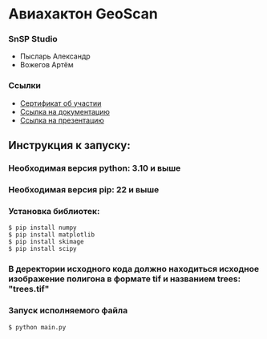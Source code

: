 # Авиахактон GeoScan

### SnSP Studio
- Пысларь Александр
- Вожегов Артём

### Ссылки
- [Сертификат об участии](https://github.com/AlexPyslar03/aviahack-geoscan/blob/main/%D0%9F%D1%8B%D1%81%D0%BB%D0%B0%D1%80%D1%8C%20%D0%90%D0%BB%D0%B5%D0%BA%D1%81%D0%B0%D0%BD%D0%B4%D1%80%20%D0%98%D0%B3%D0%BE%D1%80%D0%B5%D0%B2%D0%B8%D1%87.pdf)
- [Ссылка на документацию](https://github.com/AlexPyslar03/aviahack-geoscan/blob/main/%D0%93%D0%B5%D0%BE%D1%81%D0%BA%D0%B0%D0%BD%20SnSP%20Studio.odt.docx)
- [Ссылка на презентацию](https://github.com/AlexPyslar03/aviahack-geoscan/blob/main/%D0%9F%D1%80%D0%B5%D0%B7%D0%B5%D0%BD%D1%82%D0%B0%D1%86%D0%B8%D1%8F%20%D0%90%D0%B2%D0%B8%D0%B0%D1%85%D0%B0%D0%BA%D0%B0%D1%82%D0%BE%D0%BD%20GeoScan.pptx)

## Инструкция к запуску:

### Необходимая версия python: 3.10 и выше
### Необходимая версия pip: 22 и выше

### Установка библиотек:
```
$ pip install numpy
$ pip install matplotlib
$ pip install skimage
$ pip install scipy
```

### В деректории исходного кода должно находиться исходное изображение полигона в формате tif и названием trees: "trees.tif"

### Запуск исполняемого файла
`$ python main.py`

